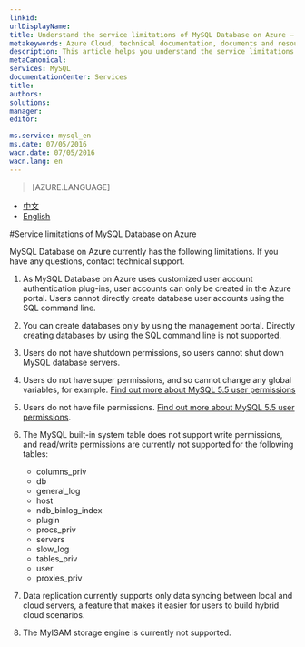 ```yaml
---
linkid: 
urlDisplayName: 
title: Understand the service limitations of MySQL Database on Azure – Azure cloud
metakeywords: Azure Cloud, technical documentation, documents and resources, MySQL, database, service restrictions and limitations, Azure MySQL, MySQL PaaS, Azure MySQL PaaS, Azure MySQL Service, Azure RDS
description: This article helps you understand the service limitations of MySQL Database on Azure during the period of this public preview version. Contact technical support if you have any questions about specific operations.
metaCanonical: 
services: MySQL
documentationCenter: Services
title: 
authors: 
solutions: 
manager: 
editor: 

ms.service: mysql_en
ms.date: 07/05/2016
wacn.date: 07/05/2016
wacn.lang: en
---
```


> [AZURE.LANGUAGE]
- [中文](./mysql-database-operation-limitation.md)
- [English](./mysql-database-enus-operation-limitation.md)

#Service limitations of MySQL Database on Azure

MySQL Database on Azure currently has the following limitations. If you have any questions, contact technical support.

1.	As MySQL Database on Azure uses customized user account authentication plug-ins, user accounts can only be created in the Azure portal. Users cannot directly create database user accounts using the SQL command line.
2.	You can create databases only by using the management portal. Directly creating databases by using the SQL command line is not supported. 
3.	Users do not have shutdown permissions, so users cannot shut down MySQL database servers.
4.	Users do not have super permissions, and so cannot change any global variables, for example. [Find out more about MySQL 5.5 user permissions](https://dev.mysql.com/doc/refman/5.5/en/privileges-provided.html)
5.	Users do not have file permissions. [Find out more about MySQL 5.5 user permissions](https://dev.mysql.com/doc/refman/5.5/en/privileges-provided.html).
6.	The MySQL built-in system table does not support write permissions, and read/write permissions are currently not supported for the following tables:

    * columns_priv
    * db
    * general_log
    * host
    * ndb_binlog_index
    * plugin
    * procs_priv
    * servers
    * slow_log
    * tables_priv
    * user
    * proxies_priv

7.	Data replication currently supports only data syncing between local and cloud servers, a feature that makes it easier for users to build hybrid cloud scenarios.
8.	The MyISAM storage engine is currently not supported.

<!--HONumber=81-->